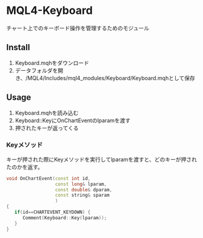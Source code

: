 # MQL4-Keyboard
チャート上でのキーボード操作を管理するためのモジュール


## Install
1. Keyboard.mqhをダウンロード
2. データフォルダを開き、/MQL4/Includes/mql4_modules/Keyboard/Keyboard.mqhとして保存


## Usage
1. Keyboard.mqhを読み込む
2. Keyboard::KeyにOnChartEventのlparamを渡す
3. 押されたキーが返ってくる

### Keyメソッド
キーが押された際にKeyメソッドを実行してlparamを渡すと、どのキーが押されたのかを返す。

```cpp
void OnChartEvent(const int id, 
                  const long& lparam,  
                  const double& dparam,
                  const string& sparam
                  ) 
{
   if(id==CHARTEVENT_KEYDOWN) { 
      Comment(Keyboard::Key(lparam));
   }
}
```

